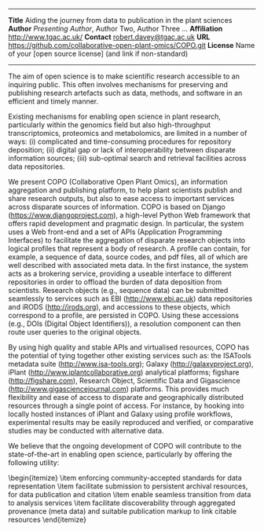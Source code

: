 --------------   -------------------------------------------
**Title**        Aiding the journey from data to publication in the plant sciences
**Author**       _Presenting Author_, Author Two, Author Three ...
**Affiliation**  <http://www.tgac.ac.uk/>
**Contact**       robert.davey@tgac.ac.uk
**URL**          <https://github.com/collaborative-open-plant-omics/COPO.git>
**License**      Name of your [open source license] (and link if non-standard)
--------------   -------------------------------------------

The aim of open science is to make scientific research accessible to
an inquiring public. This often involves mechanisms for preserving and
publishing research artefacts such as data, methods, and software in
an efficient and timely manner.

Existing mechanisms for enabling open science in plant research,
particularly within the genomics field but also high-throughput
transcriptomics, proteomics and metabolomics, are limited in a number
of ways: (i) complicated and time-consuming procedures for repository
deposition; (ii) digital gap or lack of interoperability between
disparate information sources; (iii) sub-optimal search and retrieval
facilities across data repositories.

We present COPO (Collaborative Open Plant Omics), an information
aggregation and publishing platform, to help plant scientists publish
and share research outputs, but also to ease access to important
services across disparate sources of information. COPO is based on
Django (https://www.djangoproject.com), a high-level Python
Web framework that offers rapid development and pragmatic design. In
particular, the system uses a Web
front-end and a set of APIs (Application Programming
Interfaces) to facilitate the aggregation of disparate research
objects into logical profiles that represent a body of research. A
profile can contain, for example, a sequence of data, source codes,
and pdf files, all of which are well described with associated meta
data. In the first instance, the system acts as a brokering service,
providing a useable interface to different repositories in order to
offload the burden of data deposition from scientists. Research
objects (e.g., sequence data) can be submitted seamlessly to services
such as EBI (http://www.ebi.ac.uk) data repositories and iRODS
(http://irods.org), and accessions to these objects, which correspond
to a profile, are persisted in COPO. Using these accessions (e.g.,
DOIs (Digital Object Identifiers)), a resolution component can then route
user queries to the original objects.

By using high quality and stable APIs and virtualised resources, COPO
has the potential of tying together other existing services such as: the
ISATools metadata suite (http://www.isa-tools.org); Galaxy
(http://galaxyproject.org), iPlant
(http://www.iplantcollaborative.org) analytical platforms; figshare
(http://figshare.com), Research Object, Scientific Data and
Gigascience (http://www.gigasciencejournal.com) platforms. This
provides much flexibility and ease of access to disparate and
geographically distributed resources through a single point of
access. For instance, by hooking into locally hosted instances of
iPlant and Galaxy using profile workflows, experimental results may be
easily reproduced and verified, or comparative studies may be
conducted with alternative data.

We believe that the ongoing development of COPO will contribute to the
state-of-the-art in enabling open science, particularly by offering the following
utility:

\begin{itemize}
\item enforcing community-accepted standards for data representation
\item facilitate submission to persistent archival resources, for data
  publication and citation
\item enable seamless transition from data to analysis services
\item facilitate discoverability through aggregated provenance (meta
  data) and suitable publication markup to link citable resources
\end{itemize}

